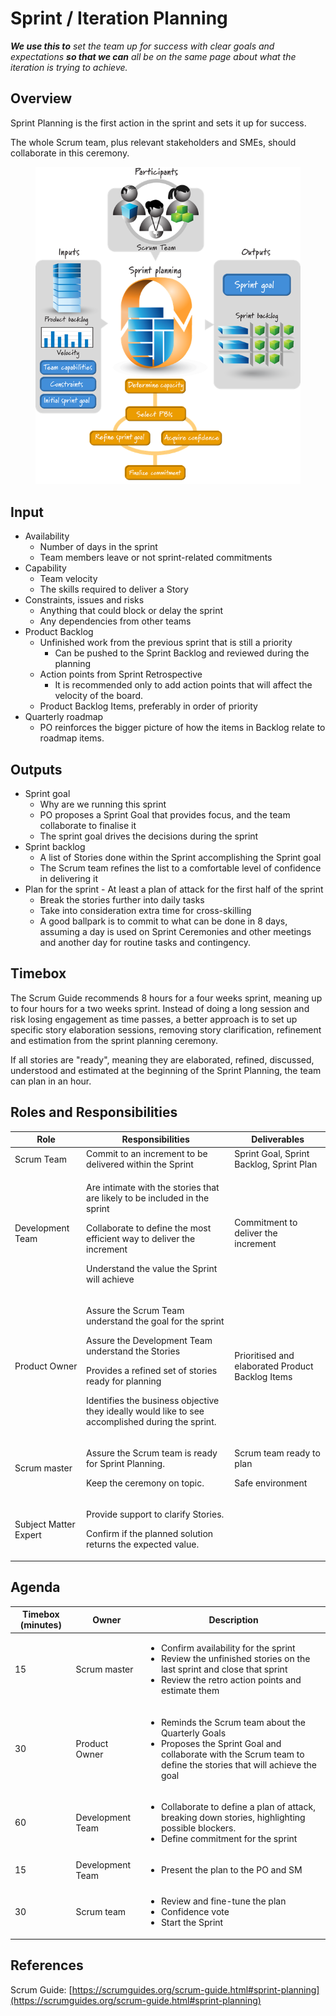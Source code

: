 # Sprint / Iteration Planning

_**We use this to** set the team up for success with clear goals and expectations **so that we can** all be on the same page about what the iteration is trying to achieve._

## Overview <a href="#howtoguide-sprintplanning-overview" id="howtoguide-sprintplanning-overview"></a>

Sprint Planning is the first action in the sprint and sets it up for success.

The whole Scrum team, plus relevant stakeholders and SMEs, should collaborate in this ceremony.

<figure><img src="../../.gitbook/assets/image (6).png" alt=""><figcaption></figcaption></figure>

## Input <a href="#howtoguide-sprintplanning-input" id="howtoguide-sprintplanning-input"></a>

* Availability
  * Number of days in the sprint
  * Team members leave or not sprint-related commitments
* Capability
  * Team velocity
  * The skills required to deliver a Story&#x20;
* Constraints, issues and risks
  * Anything that could block or delay the sprint&#x20;
  * Any dependencies from other teams
* Product Backlog
  * Unfinished work from the previous sprint that is still a priority
    * Can be pushed to the Sprint Backlog and reviewed during the planning
  * Action points from Sprint Retrospective
    * It is recommended only to add action points that will affect the velocity of the board.&#x20;
  * Product Backlog Items, preferably in order of priority
* Quarterly roadmap
  * PO reinforces the bigger picture of how the items in Backlog relate to roadmap items.

## Outputs <a href="#howtoguide-sprintplanning-outputs" id="howtoguide-sprintplanning-outputs"></a>

* Sprint goal
  * Why are we running this sprint
  * PO proposes a Sprint Goal that provides focus, and the team collaborate to finalise it&#x20;
  * The sprint goal drives the decisions during the sprint&#x20;
* Sprint backlog
  * A list of Stories done within the Sprint accomplishing the Sprint goal
  * The Scrum team refines the list to a comfortable level of confidence in delivering it
* Plan for the sprint - At least a plan of attack for the first half of the sprint
  * Break the stories further into daily tasks
  * Take into consideration extra time for cross-skilling
  * A good ballpark is to commit to what can be done in 8 days, assuming a day is used on Sprint Ceremonies and other meetings and another day for routine tasks and contingency.

## Timebox <a href="#howtoguide-sprintplanning-timebox" id="howtoguide-sprintplanning-timebox"></a>

The Scrum Guide recommends 8 hours for a four weeks sprint, meaning up to four hours for a two weeks sprint. Instead of doing a long session and risk losing engagement as time passes, a better approach is to set up specific story elaboration sessions, removing story clarification, refinement and estimation from the sprint planning ceremony.

If all stories are "ready", meaning they are elaborated, refined, discussed, understood and estimated at the beginning of the Sprint Planning, the team can plan in an hour.

## Roles and Responsibilities <a href="#howtoguide-sprintplanning-rolesandresponsibilities" id="howtoguide-sprintplanning-rolesandresponsibilities"></a>

| Role                  | Responsibilities                                                                                                                                                                                                                                                                           | Deliverables                                            |
| --------------------- | ------------------------------------------------------------------------------------------------------------------------------------------------------------------------------------------------------------------------------------------------------------------------------------------ | ------------------------------------------------------- |
| Scrum Team            | Commit to an increment to be delivered within the Sprint                                                                                                                                                                                                                                   | Sprint Goal, Sprint Backlog, Sprint Plan                |
| Development Team      | <p>Are intimate with the stories that are likely to be included in the sprint</p><p>Collaborate to define the most efficient way to deliver the increment</p><p>Understand the value the Sprint will achieve</p>                                                                           | Commitment to deliver the increment                     |
| Product Owner         | <p>Assure the Scrum Team understand the goal for the sprint</p><p>Assure the Development Team understand the Stories</p><p>Provides a refined set of stories ready for planning</p><p>Identifies the business objective they ideally would like to see accomplished during the sprint.</p> | Prioritised and elaborated Product Backlog Items        |
| Scrum master          | <p>Assure the Scrum team is ready for Sprint Planning.</p><p>Keep the ceremony on topic.</p>                                                                                                                                                                                               | <p>Scrum team ready to plan</p><p>Safe environment </p> |
| Subject Matter Expert | <p>Provide support to clarify Stories.</p><p>Confirm if the planned solution returns the expected value.</p>                                                                                                                                                                               | <p><br></p>                                             |

## Agenda <a href="#howtoguide-sprintplanning-agenda" id="howtoguide-sprintplanning-agenda"></a>

| Timebox (minutes) | Owner            | Description                                                                                                                                                                                   |
| ----------------- | ---------------- | --------------------------------------------------------------------------------------------------------------------------------------------------------------------------------------------- |
| 15                | Scrum master     | <ul><li>Confirm availability for the sprint</li><li>Review the unfinished stories on the last sprint and close that sprint</li><li>Review the retro action points and estimate them</li></ul> |
| 30                | Product Owner    | <ul><li>Reminds the Scrum team about the Quarterly Goals</li><li>Proposes the Sprint Goal and collaborate with the Scrum team to define the stories that will achieve the goal</li></ul>      |
| 60                | Development Team | <ul><li>Collaborate to define a plan of attack, breaking down stories, highlighting possible blockers.</li><li>Define commitment for the sprint</li></ul>                                     |
| 15                | Development Team | <ul><li>Present the plan to the PO and SM</li></ul>                                                                                                                                           |
| 30                | Scrum team       | <ul><li>Review and fine-tune the plan</li><li>Confidence vote</li><li>Start the Sprint</li></ul>                                                                                              |

## References

Scrum Guide: [https://scrumguides.org/scrum-guide.html#sprint-planning](https://scrumguides.org/scrum-guide.html#sprint-planning)
